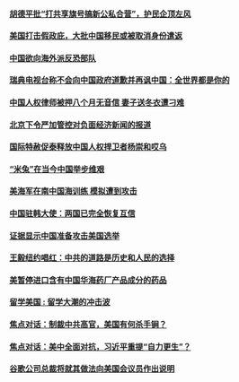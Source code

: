#### [胡德平批“打共享旗号搞新公私合营”，护民企顶左风](../pages/zyyyoeqqvi/4593188.md) 

#### [美国打击假政庇，大批中国移民或被取消身份遣返](../pages/zyyyoeqqvi/4592773.md) 

#### [中国欲向海外派反恐部队](../pages/zyyyoeqqvi/4592707.md) 

#### [瑞典电视台称不会向中国政府道歉并再讽中国：全世界都是你的](../pages/zyyyoeqqvi/4592701.md) 

#### [中国人权律师被押八个月无音信 妻子送冬衣遭刁难](../pages/zyyyoeqqvi/4592552.md) 

#### [北京下令严加管控对负面经济新闻的报道](../pages/zyyyoeqqvi/4592547.md) 

#### [国际特赦促泰释放中国人权捍卫者杨崇和哎乌](../pages/zyyyoeqqvi/4592505.md) 

#### [“米兔”在当今中国举步维艰](../pages/zyyyoeqqvi/4592503.md) 

#### [美海军在南中国海训练 模拟遭到攻击](../pages/zyyyoeqqvi/4592471.md) 

#### [中国驻韩大使：两国已完全恢复互信](../pages/zyyyoeqqvi/4592465.md) 

#### [证据显示中国准备攻击美国选举](../pages/zyyyoeqqvi/4592435.md) 

#### [王毅纽约唱红：中共的道路是历史和人民的选择](../pages/zyyyoeqqvi/4592058.md) 

#### [美暂停进口含有中国华海药厂产品成分的药品](../pages/zyyyoeqqvi/4592033.md) 

#### [留学美国 : 留学大潮的冲击波](../pages/zyyyoeqqvi/4570204.md) 

#### [焦点对话：制裁中共高官，美国有何杀手锏？](../pages/zyyyoeqqvi/4591354.md) 

#### [焦点对话：美中全面对抗，习近平重提“自力更生”？](../pages/zyyyoeqqvi/4591344.md) 

#### [谷歌公司总裁将就其做法向美国会议员作出说明](../pages/zyyyoeqqvi/4591233.md) 

